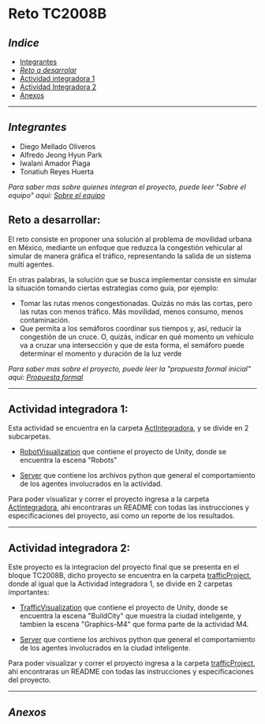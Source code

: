 # Reto TC2008B

## _Indice_ 
- [Integrantes](#integrantes)
- [_Reto a desarrolar_](#reto-a-desarrollar)
- [Actividad integradora 1](#actividad-integradora-1)
- [Actividad Integradora 2](#actividad-integradora-2)
- [Anexos](#anexos)

--- 


## _Integrantes_ 
- Diego Mellado Oliveros 
- Alfredo Jeong Hyun Park
- Iwalani Amador Piaga 
- Tonatiuh Reyes Huerta 

_Para saber mas sobre quienes integran el proyecto, puede leer "Sobre el equipo" aqui: [Sobre el equipo](https://github.com/ivalani/Project-Multiagentes/blob/main/Arranque_de_proyecto/integrantes.md)_

## Reto a desarrollar: 
El reto consiste en proponer una solución al problema de movilidad urbana en México, mediante un enfoque que reduzca la congestión vehicular al simular de manera gráfica el tráfico, representando la salida de un sistema multi agentes.

En otras palabras, la solución que se busca implementar consiste en simular la situación tomando ciertas estrategias como guía, por ejemplo: 
* Tomar las rutas menos congestionadas. Quizás no más las cortas, pero las rutas con menos tráfico. Más movilidad, menos consumo, menos contaminación.
* Que permita a los semáforos coordinar sus tiempos y, así, reducir la congestión de un cruce. O, quizás, indicar en qué momento un vehículo va a cruzar una intersección y que de esta forma, el semáforo puede determinar el momento y duración de la luz verde

_Para saber mas sobre el proyecto, puede leer la "propuesta formal inicial" aqui: [Propuesta formal](https://github.com/ivalani/Project-Multiagentes/blob/main/Arranque_de_proyecto/propuesta.md)_

---

## Actividad integradora 1: 
Esta actividad se encuentra en la carpeta [ActIntegradora](https://github.com/ivalani/Project-Multiagentes/tree/main/ActIntegradora), y se divide en 2 subcarpetas. 

* [RobotVisualization](https://github.com/ivalani/Project-Multiagentes/tree/main/ActIntegradora/RobotVisualization) que contiene el proyecto de Unity, donde se encuentra la escena "Robots"

* [Server](https://github.com/ivalani/Project-Multiagentes/tree/main/ActIntegradora/Server) que contiene los archivos python que general el comportamiento de los agentes involucrados en la actividad. 

Para poder visualizar y correr el proyecto ingresa a la carpeta [ActIntegradora](https://github.com/ivalani/Project-Multiagentes/tree/main/ActIntegradora), ahi encontraras un README con todas las instrucciones y especificaciones del proyecto, asi como un reporte de los resultados. 

---

## Actividad integradora 2: 

Este proyecto es la integracion del proyecto final que se presenta en el bloque TC2008B, dicho proyecto se encuentra en la carpeta [trafficProject](https://github.com/ivalani/Project-Multiagentes/tree/main/trafficProject), donde al igual que la Actividad integradora 1, se divide en 2 carpetas importantes: 

* [TrafficVisualization](https://github.com/ivalani/Project-Multiagentes/tree/main/trafficProject/TrafficVisualization) que contiene el proyecto de Unity, donde se encuentra la escena "BuildCity" que muestra la ciudad inteligente, y tambien la escena "Graphics-M4" que forma parte de la actividad M4. 

* [Server](https://github.com/ivalani/Project-Multiagentes/tree/main/trafficProject/Server) que contiene los archivos python que general el comportamiento de los agentes involucrados en la ciudad inteligente. 

Para poder visualizar y correr el proyecto ingresa a la carpeta [trafficProject](https://github.com/ivalani/Project-Multiagentes/tree/main/trafficProject), ahi encontraras un README con todas las instrucciones y especificaciones del proyecto.

---

## _Anexos_  
